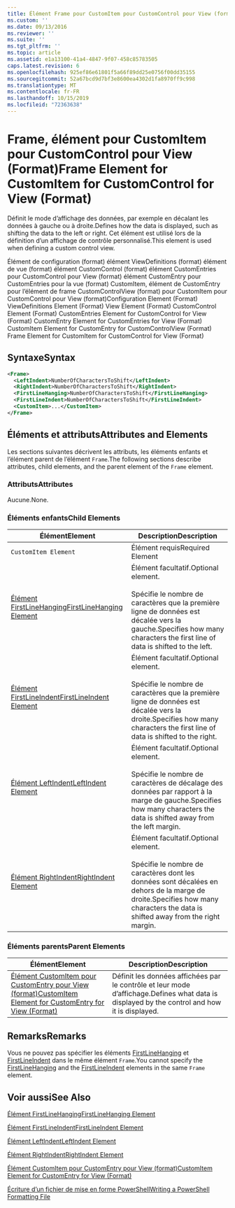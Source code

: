 ```yaml
---
title: Élément Frame pour CustomItem pour CustomControl pour View (format) | Microsoft Docs
ms.custom: ''
ms.date: 09/13/2016
ms.reviewer: ''
ms.suite: ''
ms.tgt_pltfrm: ''
ms.topic: article
ms.assetid: e1a13100-41a4-4847-9f07-458c85783505
caps.latest.revision: 6
ms.openlocfilehash: 925ef86e61801f5a66f89dd25e0756f00dd35155
ms.sourcegitcommit: 52a67bcd9d7bf3e8600ea4302d1fa8970ff9c998
ms.translationtype: MT
ms.contentlocale: fr-FR
ms.lasthandoff: 10/15/2019
ms.locfileid: "72363638"
---
```

# <a name="frame-element-for-customitem-for-customcontrol-for-view-format"></a><span data-ttu-id="35b46-102">Frame, élément pour CustomItem pour CustomControl pour View (Format)</span><span class="sxs-lookup"><span data-stu-id="35b46-102">Frame Element for CustomItem for CustomControl for View (Format)</span></span>

<span data-ttu-id="35b46-103">Définit le mode d’affichage des données, par exemple en décalant les données à gauche ou à droite.</span><span class="sxs-lookup"><span data-stu-id="35b46-103">Defines how the data is displayed, such as shifting the data to the left or right.</span></span> <span data-ttu-id="35b46-104">Cet élément est utilisé lors de la définition d’un affichage de contrôle personnalisé.</span><span class="sxs-lookup"><span data-stu-id="35b46-104">This element is used when defining a custom control view.</span></span>

<span data-ttu-id="35b46-105">Élément de configuration (format) élément ViewDefinitions (format) élément de vue (format) élément CustomControl (format) élément CustomEntries pour CustomControl pour View (format) élément CustomEntry pour CustomEntries pour la vue (format) CustomItem, élément de CustomEntry pour l’élément de frame CustomControlView (format) pour CustomItem pour CustomControl pour View (format)</span><span class="sxs-lookup"><span data-stu-id="35b46-105">Configuration Element (Format) ViewDefinitions Element (Format) View Element (Format) CustomControl Element (Format) CustomEntries Element for CustomControl for View (Format) CustomEntry Element for CustomEntries for View (Format) CustomItem Element for CustomEntry for CustomControlView (Format) Frame Element for CustomItem for CustomControl for View (Format)</span></span>

## <a name="syntax"></a><span data-ttu-id="35b46-106">Syntaxe</span><span class="sxs-lookup"><span data-stu-id="35b46-106">Syntax</span></span>

```xml
<Frame>
  <LeftIndent>NumberOfCharactersToShift</LeftIndent>
  <RightIndent>NumberOfCharactersToShift</RightIndent>
  <FirstLineHanging>NumberOfCharactersToShift</FirstLineHanging>
  <FirstLineIndent>NumberOfCharactersToShift</FirstLineIndent>
  <CustomItem>...</CustomItem>
</Frame>
```

## <a name="attributes-and-elements"></a><span data-ttu-id="35b46-107">Éléments et attributs</span><span class="sxs-lookup"><span data-stu-id="35b46-107">Attributes and Elements</span></span>

<span data-ttu-id="35b46-108">Les sections suivantes décrivent les attributs, les éléments enfants et l’élément parent de l’élément `Frame`.</span><span class="sxs-lookup"><span data-stu-id="35b46-108">The following sections describe attributes, child elements, and the parent element of the `Frame` element.</span></span>

### <a name="attributes"></a><span data-ttu-id="35b46-109">Attributs</span><span class="sxs-lookup"><span data-stu-id="35b46-109">Attributes</span></span>

<span data-ttu-id="35b46-110">Aucune.</span><span class="sxs-lookup"><span data-stu-id="35b46-110">None.</span></span>

### <a name="child-elements"></a><span data-ttu-id="35b46-111">Éléments enfants</span><span class="sxs-lookup"><span data-stu-id="35b46-111">Child Elements</span></span>

|<span data-ttu-id="35b46-112">Élément</span><span class="sxs-lookup"><span data-stu-id="35b46-112">Element</span></span>|<span data-ttu-id="35b46-113">Description</span><span class="sxs-lookup"><span data-stu-id="35b46-113">Description</span></span>|
|-------------|-----------------|
|`CustomItem Element`|<span data-ttu-id="35b46-114">Élément requis</span><span class="sxs-lookup"><span data-stu-id="35b46-114">Required Element</span></span>|
|[<span data-ttu-id="35b46-115">Élément FirstLineHanging</span><span class="sxs-lookup"><span data-stu-id="35b46-115">FirstLineHanging Element</span></span>](./firstlinehanging-element-for-frame-for-customcontrol-for-view-format.md)|<span data-ttu-id="35b46-116">Élément facultatif.</span><span class="sxs-lookup"><span data-stu-id="35b46-116">Optional element.</span></span><br /><br /> <span data-ttu-id="35b46-117">Spécifie le nombre de caractères que la première ligne de données est décalée vers la gauche.</span><span class="sxs-lookup"><span data-stu-id="35b46-117">Specifies how many characters the first line of data is shifted to the left.</span></span>|
|[<span data-ttu-id="35b46-118">Élément FirstLineIndent</span><span class="sxs-lookup"><span data-stu-id="35b46-118">FirstLineIndent Element</span></span>](./firstlineindent-element-for-frame-for-customcontrol-for-view-format.md)|<span data-ttu-id="35b46-119">Élément facultatif.</span><span class="sxs-lookup"><span data-stu-id="35b46-119">Optional element.</span></span><br /><br /> <span data-ttu-id="35b46-120">Spécifie le nombre de caractères que la première ligne de données est décalée vers la droite.</span><span class="sxs-lookup"><span data-stu-id="35b46-120">Specifies how many characters the first line of data is shifted to the right.</span></span>|
|[<span data-ttu-id="35b46-121">Élément LeftIndent</span><span class="sxs-lookup"><span data-stu-id="35b46-121">LeftIndent Element</span></span>](./leftindent-element-for-frame-for-customcontrol-for-view-format.md)|<span data-ttu-id="35b46-122">Élément facultatif.</span><span class="sxs-lookup"><span data-stu-id="35b46-122">Optional element.</span></span><br /><br /> <span data-ttu-id="35b46-123">Spécifie le nombre de caractères de décalage des données par rapport à la marge de gauche.</span><span class="sxs-lookup"><span data-stu-id="35b46-123">Specifies how many characters the data is shifted away from the left margin.</span></span>|
|[<span data-ttu-id="35b46-124">Élément RightIndent</span><span class="sxs-lookup"><span data-stu-id="35b46-124">RightIndent Element</span></span>](./rightindent-element-for-frame-for-customcontrol-for-view-format.md)|<span data-ttu-id="35b46-125">Élément facultatif.</span><span class="sxs-lookup"><span data-stu-id="35b46-125">Optional element.</span></span><br /><br /> <span data-ttu-id="35b46-126">Spécifie le nombre de caractères dont les données sont décalées en dehors de la marge de droite.</span><span class="sxs-lookup"><span data-stu-id="35b46-126">Specifies how many characters the data is shifted away from the right margin.</span></span>|

### <a name="parent-elements"></a><span data-ttu-id="35b46-127">Éléments parents</span><span class="sxs-lookup"><span data-stu-id="35b46-127">Parent Elements</span></span>

|<span data-ttu-id="35b46-128">Élément</span><span class="sxs-lookup"><span data-stu-id="35b46-128">Element</span></span>|<span data-ttu-id="35b46-129">Description</span><span class="sxs-lookup"><span data-stu-id="35b46-129">Description</span></span>|
|-------------|-----------------|
|[<span data-ttu-id="35b46-130">Élément CustomItem pour CustomEntry pour View (format)</span><span class="sxs-lookup"><span data-stu-id="35b46-130">CustomItem Element for CustomEntry for View (Format)</span></span>](./customitem-element-for-customentry-for-customcontrol-for-view-format.md)|<span data-ttu-id="35b46-131">Définit les données affichées par le contrôle et leur mode d’affichage.</span><span class="sxs-lookup"><span data-stu-id="35b46-131">Defines what data is displayed by the control and how it is displayed.</span></span>|

## <a name="remarks"></a><span data-ttu-id="35b46-132">Remarks</span><span class="sxs-lookup"><span data-stu-id="35b46-132">Remarks</span></span>

<span data-ttu-id="35b46-133">Vous ne pouvez pas spécifier les éléments [FirstLineHanging](./firstlinehanging-element-for-frame-for-customcontrol-for-view-format.md) et [FirstLineIndent](./firstlineindent-element-for-frame-for-customcontrol-for-view-format.md) dans le même élément `Frame`.</span><span class="sxs-lookup"><span data-stu-id="35b46-133">You cannot specify the [FirstLineHanging](./firstlinehanging-element-for-frame-for-customcontrol-for-view-format.md) and the [FirstLineIndent](./firstlineindent-element-for-frame-for-customcontrol-for-view-format.md) elements in the same `Frame` element.</span></span>

## <a name="see-also"></a><span data-ttu-id="35b46-134">Voir aussi</span><span class="sxs-lookup"><span data-stu-id="35b46-134">See Also</span></span>

[<span data-ttu-id="35b46-135">Élément FirstLineHanging</span><span class="sxs-lookup"><span data-stu-id="35b46-135">FirstLineHanging Element</span></span>](./firstlinehanging-element-for-frame-for-customcontrol-for-view-format.md)

[<span data-ttu-id="35b46-136">Élément FirstLineIndent</span><span class="sxs-lookup"><span data-stu-id="35b46-136">FirstLineIndent Element</span></span>](./firstlineindent-element-for-frame-for-customcontrol-for-view-format.md)

[<span data-ttu-id="35b46-137">Élément LeftIndent</span><span class="sxs-lookup"><span data-stu-id="35b46-137">LeftIndent Element</span></span>](./leftindent-element-for-frame-for-customcontrol-for-view-format.md)

[<span data-ttu-id="35b46-138">Élément RightIndent</span><span class="sxs-lookup"><span data-stu-id="35b46-138">RightIndent Element</span></span>](./rightindent-element-for-frame-for-customcontrol-for-view-format.md)

[<span data-ttu-id="35b46-139">Élément CustomItem pour CustomEntry pour View (format)</span><span class="sxs-lookup"><span data-stu-id="35b46-139">CustomItem Element for CustomEntry for View (Format)</span></span>](./customitem-element-for-customentry-for-customcontrol-for-view-format.md)

[<span data-ttu-id="35b46-140">Écriture d’un fichier de mise en forme PowerShell</span><span class="sxs-lookup"><span data-stu-id="35b46-140">Writing a PowerShell Formatting File</span></span>](./writing-a-powershell-formatting-file.md)
